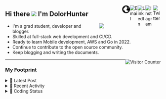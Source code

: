 <a href="https://twitter.com/tzu__hsiang"><img align="right" alt="Twitter" width="25px" src="https://cdn.jsdelivr.net/npm/simple-icons@v3/icons/twitter.svg"/></a>
<a href="https://www.instagram.com/wangzi_xiang/"><img align="right" alt="Instagram" width="25px" src="https://cdn.jsdelivr.net/npm/simple-icons@v3/icons/instagram.svg"/></a>
<a href="https://www.linkedin.com/in/zixiangwang/"><img align="right" alt="LinkedIn" width="25px" src="https://cdn.jsdelivr.net/npm/simple-icons@v3/icons/linkedin.svg"/></a>
<a href="mailto:dolorhunter@gmail.com"><img align="right" alt="Email" width="25px" src="https://cdn.jsdelivr.net/npm/simple-icons@3.5.0/icons/gmail.svg"/></a>
<a href="https://dolorhunter.com"><img align="right" alt="dolorhunter.com" width="25px" src="https://raw.githubusercontent.com/iconic/open-iconic/master/svg/globe.svg" /></a>

<h2>Hi there <img src="https://media.giphy.com/media/hvRJCLFzcasrR4ia7z/giphy.gif" width="25px"> I'm DolorHunter</h2>

<a href="https://dolorhunter.com"><img width="125px" align='right' src="https://res.cloudinary.com/dfb5w2ccj/image/upload/v1641176695/favicon_a41cwz.png"></a>

<ul>
  <li>I'm a grad student, developer and blogger.</li>
  <li>Skilled at full-stack web development and CI/CD.</li>
  <li>Ready to learn Mobile development, AWS and Go in 2022.</li>
  <li>Continue to contribute to the open source community.</li>
  <li>Keep blogging and writing the documents.</li>
</ul>

<img align="right" alt="Visitor Counter" src="https://komarev.com/ghpvc/?username=DolorHunter&color=dc143c&style=flat-square">

---

### My Footprint

<details>
  <summary>🙉 Latest Post</summary>

<!-- BLOG-POST-LIST:START -->
- [大翻譯運動 - 讓世界看見真正的中國](https://dolorhunter.com/the-great-translation-movement-let-the-world-see-the-real-china/)
- [這個世界會好嗎？俄羅斯入侵烏克蘭戰爭](https://dolorhunter.com/will-the-world-be-better-russian-ukraine-war/)
- [夺冠日记与人情冷暖](https://dolorhunter.com/covid-diary-and-human-affection/)
- [美国攻略 ep10 纽约城](https://dolorhunter.com/us-living-101-ep10-nyc/)
- [美国攻略 ep9 路考2、SSN和市中心](https://dolorhunter.com/us-living-101-ep9-ssn-roadtest/)
<!-- BLOG-POST-LIST:END -->

</details>

<details>
  <summary>🙊 Recent Activity</summary>

<!--START_SECTION:activity-->
1. ❗️ Closed issue [#1](https://github.com/lib-hfut/lib-hfut/issues/1) in [lib-hfut/lib-hfut](https://github.com/lib-hfut/lib-hfut)
2. ❌ Closed PR [#10](https://github.com/lib-hfut/lib-hfut/pull/10) in [lib-hfut/lib-hfut](https://github.com/lib-hfut/lib-hfut)
3. 🎉 Merged PR [#18](https://github.com/lib-hfut/lib-hfut/pull/18) in [lib-hfut/lib-hfut](https://github.com/lib-hfut/lib-hfut)
4. 🎉 Merged PR [#17](https://github.com/lib-hfut/lib-hfut/pull/17) in [lib-hfut/lib-hfut](https://github.com/lib-hfut/lib-hfut)
5. 🗣 Commented on [#2](https://github.com/DolorHunter/OS_PR-DR/issues/2) in [DolorHunter/OS_PR-DR](https://github.com/DolorHunter/OS_PR-DR)
<!--END_SECTION:activity-->

</details>

<details>
  <summary>🙈 Coding Status</summary>
    <img align="left" alt="GitHub Status" src="https://github-readme-stats.vercel.app/api?username=dolorhunter&show_icons=true&bg_color=30,e96443,904e95&title_color=fff&text_color=fff">
    <img align="left" alt="Code Status" src="https://github-readme-stats.vercel.app/api/top-langs/?username=dolorhunter&layout=compact&bg_color=30,e96443,904e95&title_color=fff&text_color=fff" />
</details>

